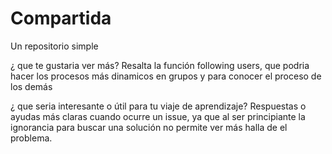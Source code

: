 # Compartida
Un repositorio simple

¿ que te gustaria ver más?
Resalta la función following users, que podria hacer los procesos más dinamicos en grupos y para conocer el proceso de los demás

¿ que seria interesante o útil para tu viaje de aprendizaje?
Respuestas o ayudas más claras cuando ocurre un issue, ya que al ser principiante la ignorancia para buscar una solución no permite ver más halla de el problema.
